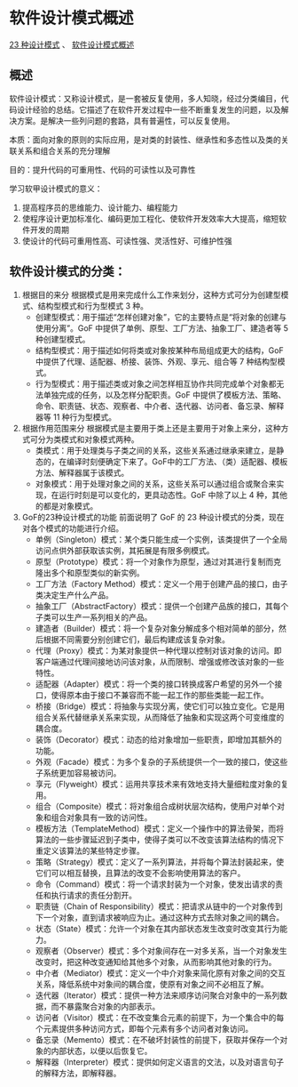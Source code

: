 # 软件设计模式概述
[23 种设计模式](https://www.cnblogs.com/geek6/p/3951677.html) 、
[软件设计模式概述](http://c.biancheng.net/view/1317.html)


## 概述
软件设计模式：又称设计模式，是一套被反复使用，多人知晓，经过分类编目，代码设计经验的总结。它描述了在软件开发过程中一些不断重复发生的问题，以及解决方案。是解决一些列问题的套路，具有普遍性，可以反复使用。

本质：面向对象的原则的实际应用，是对类的封装性、继承性和多态性以及类的关联关系和组合关系的充分理解

目的：提升代码的可重用性、代码的可读性以及可靠性

学习软甲设计模式的意义：
1. 提高程序员的思维能力、设计能力、编程能力
2. 使程序设计更加标准化、编码更加工程化、使软件开发效率大大提高，缩短软件开发的周期
3. 使设计的代码可重用性高、可读性强、灵活性好、可维护性强


## 软件设计模式的分类：
1. 根据目的来分
根据模式是用来完成什么工作来划分，这种方式可分为创建型模式、结构型模式和行为型模式 3 种。
    * 创建型模式：用于描述“怎样创建对象”，它的主要特点是“将对象的创建与使用分离”。GoF 中提供了单例、原型、工厂方法、抽象工厂、建造者等 5 种创建型模式。
    * 结构型模式：用于描述如何将类或对象按某种布局组成更大的结构，GoF 中提供了代理、适配器、桥接、装饰、外观、享元、组合等 7 种结构型模式。
    * 行为型模式：用于描述类或对象之间怎样相互协作共同完成单个对象都无法单独完成的任务，以及怎样分配职责。GoF 中提供了模板方法、策略、命令、职责链、状态、观察者、中介者、迭代器、访问者、备忘录、解释器等 11 种行为型模式。
2. 根据作用范围来分
    根据模式是主要用于类上还是主要用于对象上来分，这种方式可分为类模式和对象模式两种。
    * 类模式：用于处理类与子类之间的关系，这些关系通过继承来建立，是静态的，在编译时刻便确定下来了。GoF中的工厂方法、（类）适配器、模板方法、解释器属于该模式。
    * 对象模式：用于处理对象之间的关系，这些关系可以通过组合或聚合来实现，在运行时刻是可以变化的，更具动态性。GoF 中除了以上 4 种，其他的都是对象模式。
3. GoF的23种设计模式的功能
    前面说明了 GoF 的 23 种设计模式的分类，现在对各个模式的功能进行介绍。
	* 单例（Singleton）模式：某个类只能生成一个实例，该类提供了一个全局访问点供外部获取该实例，其拓展是有限多例模式。
	* 原型（Prototype）模式：将一个对象作为原型，通过对其进行复制而克隆出多个和原型类似的新实例。
	* 工厂方法（Factory Method）模式：定义一个用于创建产品的接口，由子类决定生产什么产品。
	* 抽象工厂（AbstractFactory）模式：提供一个创建产品族的接口，其每个子类可以生产一系列相关的产品。
	* 建造者（Builder）模式：将一个复杂对象分解成多个相对简单的部分，然后根据不同需要分别创建它们，最后构建成该复杂对象。
	* 代理（Proxy）模式：为某对象提供一种代理以控制对该对象的访问。即客户端通过代理间接地访问该对象，从而限制、增强或修改该对象的一些特性。
	* 适配器（Adapter）模式：将一个类的接口转换成客户希望的另外一个接口，使得原本由于接口不兼容而不能一起工作的那些类能一起工作。
	* 桥接（Bridge）模式：将抽象与实现分离，使它们可以独立变化。它是用组合关系代替继承关系来实现，从而降低了抽象和实现这两个可变维度的耦合度。
	* 装饰（Decorator）模式：动态的给对象增加一些职责，即增加其额外的功能。
	* 外观（Facade）模式：为多个复杂的子系统提供一个一致的接口，使这些子系统更加容易被访问。
	* 享元（Flyweight）模式：运用共享技术来有效地支持大量细粒度对象的复用。
	* 组合（Composite）模式：将对象组合成树状层次结构，使用户对单个对象和组合对象具有一致的访问性。
	* 模板方法（TemplateMethod）模式：定义一个操作中的算法骨架，而将算法的一些步骤延迟到子类中，使得子类可以不改变该算法结构的情况下重定义该算法的某些特定步骤。
	* 策略（Strategy）模式：定义了一系列算法，并将每个算法封装起来，使它们可以相互替换，且算法的改变不会影响使用算法的客户。
	* 命令（Command）模式：将一个请求封装为一个对象，使发出请求的责任和执行请求的责任分割开。
	* 职责链（Chain of Responsibility）模式：把请求从链中的一个对象传到下一个对象，直到请求被响应为止。通过这种方式去除对象之间的耦合。
	* 状态（State）模式：允许一个对象在其内部状态发生改变时改变其行为能力。
	* 观察者（Observer）模式：多个对象间存在一对多关系，当一个对象发生改变时，把这种改变通知给其他多个对象，从而影响其他对象的行为。
	* 中介者（Mediator）模式：定义一个中介对象来简化原有对象之间的交互关系，降低系统中对象间的耦合度，使原有对象之间不必相互了解。
	* 迭代器（Iterator）模式：提供一种方法来顺序访问聚合对象中的一系列数据，而不暴露聚合对象的内部表示。
	* 访问者（Visitor）模式：在不改变集合元素的前提下，为一个集合中的每个元素提供多种访问方式，即每个元素有多个访问者对象访问。
	* 备忘录（Memento）模式：在不破坏封装性的前提下，获取并保存一个对象的内部状态，以便以后恢复它。
	* 解释器（Interpreter）模式：提供如何定义语言的文法，以及对语言句子的解释方法，即解释器。
